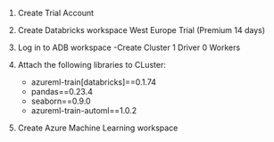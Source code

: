 1. Create Trial Account
2. Create Databricks workspace
	West Europe
	Trial (Premium 14 days)

3. Log in to ADB workspace
	-Create Cluster
		1 Driver 
		0 Workers

4. Attach the following libraries to CLuster:
	- azureml-train[databricks]==0.1.74
	- pandas==0.23.4
	- seaborn==0.9.0
	- azureml-train-automl==1.0.2

5. Create Azure Machine Learning workspace
